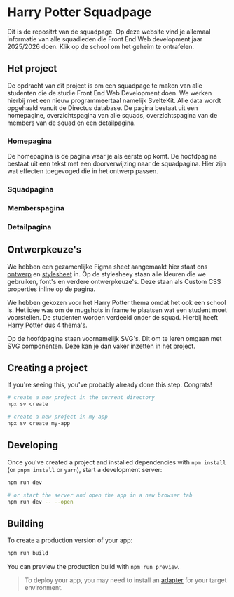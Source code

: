 

# Harry Potter Squadpage



Dit is de repositrt van de squadpage. Op deze website vind je allemaal informatie van alle squadleden die Front End Web development jaar 2025/2026 doen. Klik op de school om het geheim te ontrafelen.


## Het project
De opdracht van dit project is om een squadpage te maken van alle studenten die de studie Front End Web Development doen. We werken hierbij met een nieuw programmeertaal namelijk SvelteKit. Alle data wordt opgehaald vanuit de Directus database. De pagina bestaat uit een homepagine, overzichtspagina van alle squads, overzichtspagina van de members van de squad en een detailpagina. 

### Homepagina
De homepagina is de pagina waar je als eerste op komt. De hoofdpagina bestaat uit een tekst met een doorverwijzing naar de squadpagina. Hier zijn wat effecten toegevoged die in het ontwerp passen.


### Squadpagina

### Memberspagina

### Detailpagina

## Ontwerpkeuze's
We hebben een gezamenlijke Figma sheet aangemaakt hier staat ons [ontwerp](https://www.figma.com/design/lafIJ4ZELtslfd97pOMcxp/Squadpage?node-id=229-2&t=ChpmxoZqyXzf0Jqu-1) en [stylesheet](https://www.figma.com/design/lafIJ4ZELtslfd97pOMcxp/Squadpage?node-id=269-2&m=dev) in. Op de stylesheey staan alle kleuren die we gebruiken, font's en verdere ontwerpkeuze's. Deze staan als Custom CSS properties inline op de pagina.

We hebben gekozen voor het Harry Potter thema omdat het ook een school is. Het idee was om de mugshots in frame te plaatsen wat een student moet voorstellen. De studenten worden verdeeld onder de squad. Hierbij heeft Harry Potter dus 4 thema's.

Op de hoofdpagina staan voornamelijk SVG's. Dit om te leren omgaan met SVG componenten. Deze kan je dan vaker inzetten in het project. 

## Creating a project

If you're seeing this, you've probably already done this step. Congrats!

```sh
# create a new project in the current directory
npx sv create

# create a new project in my-app
npx sv create my-app
```

## Developing

Once you've created a project and installed dependencies with `npm install` (or `pnpm install` or `yarn`), start a development server:

```sh
npm run dev

# or start the server and open the app in a new browser tab
npm run dev -- --open
```

## Building

To create a production version of your app:

```sh
npm run build
```

You can preview the production build with `npm run preview`.

> To deploy your app, you may need to install an [adapter](https://svelte.dev/docs/kit/adapters) for your target environment.
